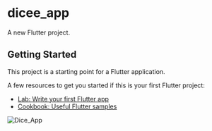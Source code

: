 # dicee_app

A new Flutter project.

## Getting Started

This project is a starting point for a Flutter application.

A few resources to get you started if this is your first Flutter project:

- [Lab: Write your first Flutter app](https://docs.flutter.dev/get-started/codelab)
- [Cookbook: Useful Flutter samples](https://docs.flutter.dev/cookbook)


![Dice_App](https://user-images.githubusercontent.com/95714618/176002139-a94766ba-4f51-4394-b48c-765467ec3f37.png)
